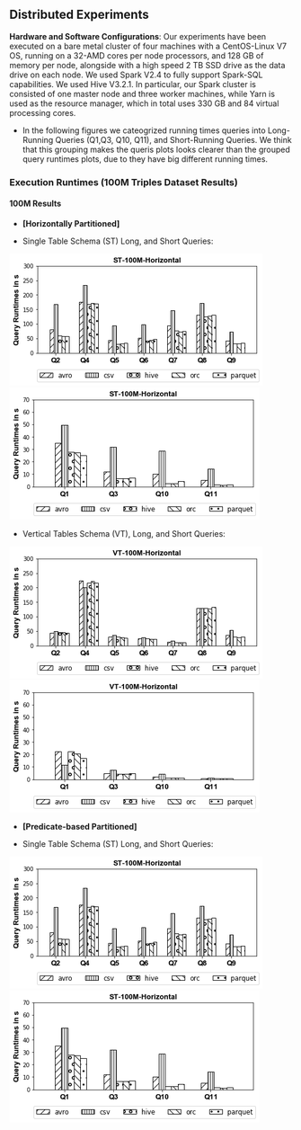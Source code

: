## Distributed Experiments

**Hardware and Software Configurations**: Our experiments have been executed on a bare metal cluster of four machines with a CentOS-Linux V7 OS, running on a 32-AMD cores per node processors, and 128 GB of memory per node, alongside with a high speed 2 TB SSD drive as the data drive on each node. We used Spark V2.4 to fully support Spark-SQL capabilities. We used Hive V3.2.1. In particular, our Spark cluster is consisted of one master node and three worker machines, while Yarn is used as the resource manager, which in total uses 330 GB and 84 virtual processing cores.

- In the following figures we cateogrized running times queries into Long-Running Queries (Q1,Q3, Q10, Q11), and Short-Running Queries. We think that this grouping makes the queris plots looks clearer than the grouped query runtimes plots, due to they have big different running times.

### Execution Runtimes (100M Triples Dataset Results)


#### **100M Results**

* **[Horizontally Partitioned]**
- Single Table Schema (ST) Long, and Short Queries:

<img src="figures/DistributedExperiments/ExecutionRuntimes/100M/100M-Horizontal-Long/ST-100M-Horizontal Long queries.png" alt="spark" > <img src="figures/DistributedExperiments/ExecutionRuntimes/100M/100M-Horizontal-Short/ST-100M-Horizontal Short queries.png" alt="spark" >

- Vertical Tables Schema (VT), Long, and Short Queries:

<img src="figures/DistributedExperiments/ExecutionRuntimes/100M/100M-Horizontal-Long/VT-100M-Horizontal Long queries.png" alt="spark" > <img src="figures/DistributedExperiments/ExecutionRuntimes/100M/100M-Horizontal-Short/VT-100M-Horizontal Short queries.png" alt="spark" >







* **[Predicate-based Partitioned]**
- Single Table Schema (ST) Long, and Short Queries:

<img src="figures/DistributedExperiments/ExecutionRuntimes/100M/100M-Horizontal-Long/ST-100M-Horizontal Long queries.png" alt="spark" > <img src="figures/DistributedExperiments/ExecutionRuntimes/100M/100M-Horizontal-Short/ST-100M-Horizontal Short queries.png" alt="spark" >


